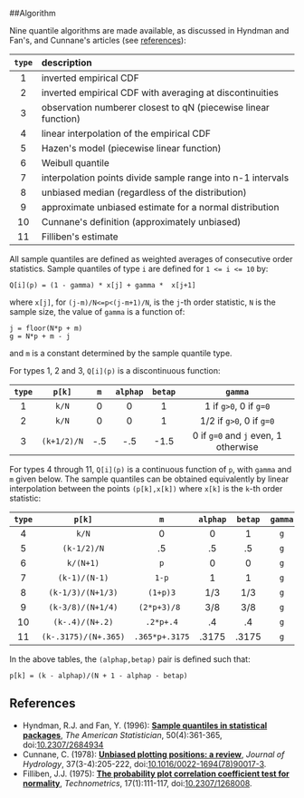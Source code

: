 ##<a name="Algorithm"></a>Algorithm

Nine quantile algorithms are made available, as discussed in Hyndman and Fan's, and Cunnane's articles (see [references](#References)):

| `type` |                    description                                
|:------:|:--------------------------------------------------------------
|    1   | inverted empirical CDF                           			 
|    2   | inverted empirical CDF with averaging at discontinuities             
|    3   | observation numberer closest to qN (piecewise linear function) 
|    4   | linear interpolation of the empirical CDF                     
|    5   | Hazen's model (piecewise linear function)                     
|    6   | Weibull quantile                                             
|    7   | interpolation points divide sample range into n-1 intervals
|    8   | unbiased median (regardless of the distribution)             
|    9   | approximate unbiased estimate for a normal distribution  
|   10   | Cunnane's definition (approximately unbiased)
|   11   | Filliben's estimate

All sample quantiles are defined as weighted averages of consecutive order statistics. Sample quantiles of type `i` are defined for `1 <= i <= 10` by:

	Q[i](p) = (1 - gamma) * x[j] + gamma *  x[j+1]
	
where `x[j]`, for `(j-m)/N<=p<(j-m+1)/N`, is the `j`-th order statistic, `N` is the sample size, the value of `gamma` is a function of:

	j = floor(N*p + m)
	g = N*p + m - j
	
and `m` is a constant determined by the sample quantile type. 

For types 1, 2 and 3, `Q[i](p)` is a discontinuous function:

| `type` |   `p[k]`    |   `m`  |`alphap`|`betap`|	          `gamma`               | 
|:------:|:-----------:|:------:|:------:|:-----:|:------------------------------------:|
|    1   |    `k/N`    |    0   |    0   |   1   | 1 if `g>0`, 0 if `g=0`               |
|    2   |    `k/N`    |    0   |    0   |   1   | 1/2 if `g>0`, 0 if `g=0`             | 
|    3   | `(k+1/2)/N` |   -.5  |   -.5  |  -1.5 | 0 if `g=0` and `j` even, 1 otherwise | 

For types 4 through 11, `Q[i](p)` is a continuous function of `p`, with `gamma` and `m` given below. The sample quantiles can be obtained equivalently by linear interpolation between the points `(p[k],x[k])` where `x[k]` is the `k`-th order statistic:

| `type` |      `p[k]`        |      `m`     |`alphap`|`betap`|`gamma`| 
|:------:|:------------------:|:------------:|:------:|:-----:|:-----:|
|    4   |        `k/N`       |       0      |    0   |   1   |  `g`  | 
|    5   |     `(k-1/2)/N`    |       .5     |    .5  |   .5  |  `g`  | 
|    6   |       `k/(N+1)`    |      `p`     |    0   |   0   |  `g`  | 
|    7   |    `(k-1)/(N-1)`   |     `1-p`    |    1   |   1   |  `g`  | 
|    8   |  `(k-1/3)/(N+1/3)` |   `(1+p)3`   |   1/3  |  1/3  |  `g`  | 
|    9   |  `(k-3/8)/(N+1/4)` |  `(2*p+3)/8 `|   3/8  |  3/8  |  `g`  | 
|   10   |   `(k-.4)/(N+.2)`  |   `.2*p+.4`  |    .4  |   .4  |  `g`  |
|   11   |`(k-.3175)/(N+.365)`|`.365*p+.3175`| .3175  | .3175 |  `g`  |

In the above tables, the `(alphap,betap)` pair is defined such that:

	p[k] = (k - alphap)/(N + 1 - alphap - betap)


## <a name="References"></a>References

* Hyndman, R.J. and Fan, Y. (1996): [**Sample quantiles in statistical packages**](https://www.amherst.edu/media/view/129116/original/Sample+Quantiles.pdf), _The American Statistician_, 50(4):361-365, doi:[10.2307/2684934](http://www.jstor.org/stable/2684934)
* Cunnane, C. (1978): [**Unbiased plotting positions: a review**](http://www.sciencedirect.com/science/article/pii/0022169478900173), _Journal of Hydrology_, 37(3-4):205-222, doi:[10.1016/0022-1694(78)90017-3](https://dx.doi.org/10.1016/0022-1694(78)90017-3).
* Filliben, J.J. (1975): [**The probability plot correlation coefficient test for normality**](http://www1.cmc.edu/pages/faculty/MONeill/Math152/Handouts/filliben.pdf), _Technometrics_, 17(1):111-117, doi:[10.2307/1268008](https://dx.doi.org/10.2307/1268008).
